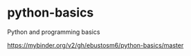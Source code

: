 # python-basics
Python and programming basics

https://mybinder.org/v2/gh/ebustosm6/python-basics/master
